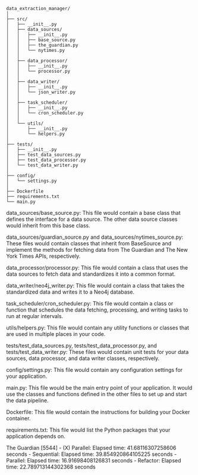 ```
data_extraction_manager/
│
├── src/
│   ├── __init__.py
│   ├── data_sources/
│   │   ├── __init__.py
│   │   ├── base_source.py
│   │   ├── the_guardian.py
│   │   └── nytimes.py
│   │
│   ├── data_processor/
│   │   ├── __init__.py
│   │   └── processor.py
│   │
│   ├── data_writer/
│   │   ├── __init__.py
│   │   └── json_writer.py
│   │
│   ├── task_scheduler/
│   │   ├── __init__.py
│   │   └── cron_scheduler.py
│   │
│   └── utils/
│       ├── __init__.py
│       └── helpers.py
│
├── tests/
│   ├── __init__.py
│   ├── test_data_sources.py
│   ├── test_data_processor.py
│   └── test_data_writer.py
│
├── config/
│   └── settings.py
│
├── Dockerfile
├── requirements.txt
└── main.py
```

data_sources/base_source.py: This file would contain a base class that defines the interface for a data source. The other data source classes would inherit from this base class.

data_sources/guardian_source.py and data_sources/nytimes_source.py: These files would contain classes that inherit from BaseSource and implement the methods for fetching data from The Guardian and The New York Times APIs, respectively.

data_processor/processor.py: This file would contain a class that uses the data sources to fetch data and standardizes it into a common format.

data_writer/neo4j_writer.py: This file would contain a class that takes the standardized data and writes it to a Neo4j database.

task_scheduler/cron_scheduler.py: This file would contain a class or function that schedules the data fetching, processing, and writing tasks to run at regular intervals.

utils/helpers.py: This file would contain any utility functions or classes that are used in multiple places in your code.

tests/test_data_sources.py, tests/test_data_processor.py, and tests/test_data_writer.py: These files would contain unit tests for your data sources, data processor, and data writer classes, respectively.

config/settings.py: This file would contain any configuration settings for your application.

main.py: This file would be the main entry point of your application. It would use the classes and functions defined in the other files to set up and start the data pipeline.

Dockerfile: This file would contain the instructions for building your Docker container.

requirements.txt: This file would list the Python packages that your application depends on.

The Guardian [5544] - (X) Parallel: Elapsed time: 41.68116307258606 seconds - Sequential: Elapsed time: 39.854920864105225 seconds - Parallel: Elapsed time: 16.91698408126831 seconds - Refactor: Elapsed time: 22.789713144302368 seconds
